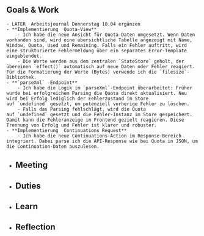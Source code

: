 ## Goals & Work
	- LATER  Arbeitsjournal Donnerstag 10.04 ergänzen
	- **Implementierung  Quota-View**
		- Ich habe die neue Ansicht für Quota-Daten umgesetzt. Wenn Daten vorhanden sind, wird eine übersichtliche Tabelle angezeigt mit Name, Window, Quota, Used und Remaining. Falls ein Fehler auftritt, wird eine strukturierte Fehlermeldung über ein separates Error-Template eingeblendet.
		- Die Werte werden aus dem zentralen `StateStore` geholt, der übereinen `effect()` automatisch auf neue Daten oder Fehler reagiert. Für die Formatierung der Werte (Bytes) verwende ich die `filesize`-Bibliothek.
	- **`parseXml` -Endpoint**
		- Ich habe die Logik im `parseXml`-Endpoint überarbeitet: Früher wurde bei erfolgreichem Parsing die Quota direkt aktualisiert. Neu wird bei Erfolg lediglich der Fehlerzustand im Store auf `undefined` gesetzt, um potenziell vorherige Fehler zu löschen.
		- Falls das Parsing fehlschlägt, wird die Quota auf `undefined` gesetzt und die Fehler-Instanz im Store gespeichert. Damit kann die Fehleranzeige im Frontend gezielt reagieren. Diese Trennung von Erfolg und Fehler ist klarer und robuster.
	- **Implementierung  Continuations Request**
		- Ich habe die neue Continuations-Action im Response-Bereich integriert. Dabei parse ich die API-Response wie bei Quota in JSON, um die Continuation-Daten auszulesen.
- ## Meeting
- ## Duties
- ## Learn
- ## Reflection